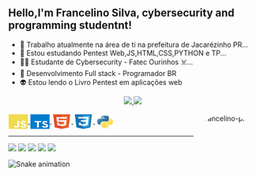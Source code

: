 ## Hello,I'm Francelino Silva, cybersecurity and programming studentnt!
- 🔭 Trabalho atualmente na área de ti na prefeitura de Jacarézinho PR...
- 🌱 Estou estudando Pentest Web,JS,HTML,CSS,PYTHON e TP...
- 👨‍🎓 Estudante de Cybersecurity - Fatec Ourinhos ☠️...
- 📖 Desenvolvimento Full stack - Programador BR
- 👽 Estou lendo o Livro Pentest em aplicações web
<div align="center">
  <a href="https://github.com/Francelino12">
  <img height="140em" src="https://github-readme-stats.vercel.app/api?username=Francelino12&show_icons=true&theme=dracula&include_all_commits=true&count_private=true"/>
  <img height="125em" src="https://github-readme-stats.vercel.app/api/top-langs/?username=Francelino12&layout=compact&langs_count=7&theme=dracula"/>
</div>

  <div style="display: inline_block"><br>
  <img align="center" alt="Francelino-Js" height="30" width="40" src="https://raw.githubusercontent.com/devicons/devicon/master/icons/javascript/javascript-plain.svg">
  <img align="center" alt="Francelino-Ts" height="30" width="40" src="https://raw.githubusercontent.com/devicons/devicon/master/icons/typescript/typescript-plain.svg">
  <img align="center" alt="Francelino-HTML" height="30" width="40" src="https://raw.githubusercontent.com/devicons/devicon/master/icons/html5/html5-original.svg">
  <img align="center" alt="Francelino-CSS" height="30" width="40" src="https://raw.githubusercontent.com/devicons/devicon/master/icons/css3/css3-original.svg">
  <img align="center" alt="Francelino-Python" height="30" width="40" src="https://raw.githubusercontent.com/devicons/devicon/master/icons/python/python-original.svg">
    <img align="right" alt="Francelino-photo" height="150" style="border-radius:70px;" src="https://media.discordapp.net/attachments/928852520477007872/936666048407687208/giphy.gif">
</div>
</div> 
  <hr/>
  
  <div> 
  <a href="https://www.instagram.com/francelino_silvaz" target="_blank"><img src="https://img.shields.io/badge/-Instagram-%23E4405F?style=for-the-badge&logo=instagram&logoColor=white" target="_blank"></a>
 	<a href="https://www.twitch.tv/francelinos" target="_blank"><img src="https://img.shields.io/badge/Twitch-9146FF?style=for-the-badge&logo=twitch&logoColor=white" target="_blank"></a> 
  <a href = "mailto:francelinosilva2020@gmail.com"><img src="https://img.shields.io/badge/-Gmail-%23333?style=for-the-badge&logo=gmail&logoColor=white" target="_blank"></a>
  <a href="https://www.linkedin.com/in/francelino-augusto-a8822b218" target="_blank"><img src="https://img.shields.io/badge/-LinkedIn-%230077B5?style=for-the-badge&logo=linkedin&logoColor=white" target="_blank"></a>
 <a href="https://api.whatsapp.com/send?phone=5543988283632&text=Opa!%20Prazer%2C%20Eu%20sou%20o%20Francelino%20Silva%2C%20atualmente%20estudo%20Seg%20da%20informa%C3%A7%C3%A3o%20e%20Programa%C3%A7%C3%A3o%2C%20Em%20que%20posso%20te%20ajudar%3F" target="_blank"><img src="https://img.shields.io/badge/WhatsApp-25D366?style=for-the-badge&logo=whatsapp&logoColor=white" target="_blank"></a>
    
 
</div>

![Snake animation](https://github.com/Francelino12/Francelino12/blob/output/github-contribution-grid-snake.svg)
